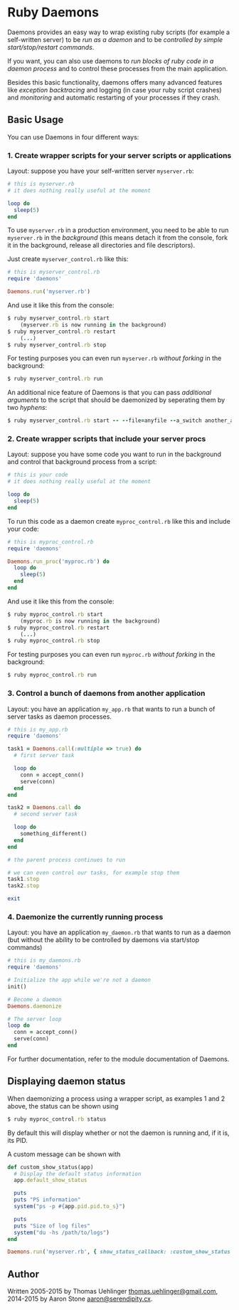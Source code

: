 Ruby Daemons
============

Daemons provides an easy way to wrap existing ruby scripts (for example a self-written server)
to be _run as a daemon_ and to be _controlled by simple start/stop/restart commands_.

If you want, you can also use daemons to _run blocks of ruby code in a daemon process_ and to control
these processes from the main application.

Besides this basic functionality, daemons offers many advanced features like _exception backtracing_
and logging (in case your ruby script crashes) and _monitoring_ and automatic restarting of your processes
if they crash.

Basic Usage
-----------

You can use Daemons in four different ways:

### 1. Create wrapper scripts for your server scripts or applications

Layout: suppose you have your self-written server `myserver.rb`:

``` ruby
# this is myserver.rb
# it does nothing really useful at the moment

loop do
  sleep(5)
end
```

To use `myserver.rb` in a production environment, you need to be able to
run `myserver.rb` in the _background_ (this means detach it from the console, fork it
in the background, release all directories and file descriptors).

Just create `myserver_control.rb` like this:

``` ruby
# this is myserver_control.rb
require 'daemons'

Daemons.run('myserver.rb')
```

And use it like this from the console:

``` ruby
$ ruby myserver_control.rb start
    (myserver.rb is now running in the background)
$ ruby myserver_control.rb restart
    (...)
$ ruby myserver_control.rb stop
```

For testing purposes you can even run `myserver.rb` _without forking_ in the background:

``` ruby
$ ruby myserver_control.rb run
```

An additional nice feature of Daemons is that you can pass _additional arguments_ to the script that
should be daemonized by seperating them by two _hyphens_:

``` ruby
$ ruby myserver_control.rb start -- --file=anyfile --a_switch another_argument
```


### 2. Create wrapper scripts that include your server procs

Layout: suppose you have some code you want to run in the background and control that background process
from a script:

``` ruby
# this is your code
# it does nothing really useful at the moment

loop do
  sleep(5)
end
```

To run this code as a daemon create `myproc_control.rb` like this and include your code:

``` ruby
# this is myproc_control.rb
require 'daemons'

Daemons.run_proc('myproc.rb') do
  loop do
    sleep(5)
  end
end
```

And use it like this from the console:

``` ruby
$ ruby myproc_control.rb start
    (myproc.rb is now running in the background)
$ ruby myproc_control.rb restart
    (...)
$ ruby myproc_control.rb stop
```

For testing purposes you can even run `myproc.rb` _without forking_ in the background:

``` ruby
$ ruby myproc_control.rb run
```

### 3. Control a bunch of daemons from another application

Layout: you have an application `my_app.rb` that wants to run a bunch of
server tasks as daemon processes.

``` ruby
# this is my_app.rb
require 'daemons'

task1 = Daemons.call(:multiple => true) do
  # first server task

  loop do
    conn = accept_conn()
    serve(conn)
  end
end

task2 = Daemons.call do
  # second server task

  loop do
    something_different()
  end
end

# the parent process continues to run

# we can even control our tasks, for example stop them
task1.stop
task2.stop

exit
```

### 4. Daemonize the currently running process

Layout: you have an application `my_daemon.rb` that wants to run as a daemon
(but without the ability to be controlled by daemons via start/stop commands)

``` ruby
# this is my_daemons.rb
require 'daemons'

# Initialize the app while we're not a daemon
init()

# Become a daemon
Daemons.daemonize

# The server loop
loop do
  conn = accept_conn()
  serve(conn)
end
```

For further documentation, refer to the module documentation of Daemons.

Displaying daemon status
------------------------

When daemonizing a process using a wrapper script, as examples 1 and 2 above,
the status can be shown using

``` ruby
$ ruby myproc_control.rb status
```

By default this will display whether or not the daemon is running and, if it
is, its PID.

A custom message can be shown with

``` ruby
def custom_show_status(app)
  # Display the default status information
  app.default_show_status

  puts
  puts "PS information"
  system("ps -p #{app.pid.pid.to_s}")

  puts
  puts "Size of log files"
  system("du -hs /path/to/logs")
end

Daemons.run('myserver.rb', { show_status_callback: :custom_show_status })
```

Author
------

Written 2005-2015 by Thomas Uehlinger <thomas.uehlinger@gmail.com>, 2014-2015 by Aaron Stone <aaron@serendipity.cx>.
